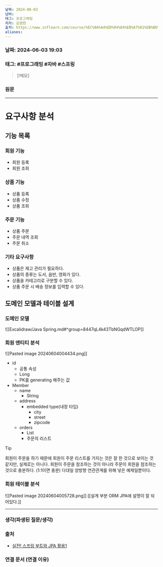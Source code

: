 ```yaml
---
날짜: 2024-06-03
넘버: 
태그: 프로그래밍
저자: 김영한
출처: https://www.inflearn.com/course/%EC%8A%A4%ED%94%84%EB%A7%81%EB%B6%80%ED%8A%B8-JPA-%ED%99%9C%EC%9A%A9-1/dashboard
aliases:
---
```

### 날짜:  2024-06-03 19:03

### 태그: #프로그래밍 #자바 #스프링

>[!메모]
>

### 원문
---
# 요구사항 분석
## 기능 목록
### 회원 기능
- 회원 등록
- 회원 조회
### 상품 기능
- 상품 등록
- 상품 수정
- 상품 조회
### 주문 기능
- 상품 주문
- 주문 내역 조회
- 주문 취소
### 기타 요구사항
- 상품은 재고 관리가 필요하다.
- 상품의 종류는 도서, 음반, 영화가 있다.
- 상품을 카테고리로 구분할 수 있다.
- 상품 주문 시 배송 정보를 입력할 수 있다.
## 도메인 모델과 테이블 설계
### 도메인 모델
![[Excalidraw/Java Spring.md#^group=8447qL4k43TbNGqdWTLOP]]
### 회원 엔티티 분석
![[Pasted image 20240604004434.png]]
- id
	- 공통 속성
	- Long
	- PK를 generating 해주는 값
- Member
	- name
		- String
	- address
		- embedded type(내장 타입)
			- city
			- street
			- zipcode
	-  orders
		- List
		- 주문의 리스트

> [!tip]
> 회원이 주문을 하기 때문에 회원이 주문 리스트를 가지는 것은 잘 한 것으로 보이는 것 같지만, 실제로는 아니다.
> 회원이 주문을 참조하는 것이 아니라 주문이 회원을 참조하는 것으로 충분하다. (1:1이면 충분)
> 다대일 양방향 연관관계를 위해 넣은 예제일뿐이다.
### 회원 테이블 분석
![[Pasted image 20240604005728.png]]
[[설계 부분 ORM JPA에 설명이 잘 되어있다.]]



---
### 생각(파생된 질문/생각)

### 출처
- [실전! 스프링 부트와 JPA 활용1](https://www.inflearn.com/course/%EC%8A%A4%ED%94%84%EB%A7%81%EB%B6%80%ED%8A%B8-JPA-%ED%99%9C%EC%9A%A9-1/dashboard)

### 연결 문서 (연결 이유)
